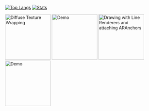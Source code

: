 
[![Top Langs](https://github-readme-stats.vercel.app/api/top-langs/?username=manlaig&layout=compact&theme=tokyonight)](https://github.com/anuraghazra/github-readme-stats) [![Stats](https://github-readme-stats.vercel.app/api?username=manlaig&count_private=true&hide_rank=true&include_all_commits=true&hide_title=true&show_icons=true&theme=tokyonight)](https://github.com/anuraghazra/github-readme-stats)

<img height="150" src="https://i.imgflip.com/3b2ciu.gif" title="Diffuse Texture Wrapping"/> <img height="150" src="https://i.imgflip.com/3ptaym.gif" title="Demo"/> <img height="150" src="https://i.imgflip.com/2flrpe.gif" title="Drawing with Line Renderers and attaching ARAnchors"/> <img height="150" src="https://i.imgflip.com/4vy6rb.gif" title="Demo"/>
